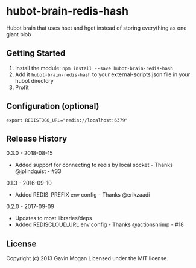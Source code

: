 # hubot-brain-redis-hash

Hubot brain that uses hset and hget instead of storing everything as one giant blob

## Getting Started
1. Install the module: `npm install --save hubot-brain-redis-hash`
2. Add it `hubot-brain-redis-hash` to your external-scripts.json file in your hubot directory
3. Profit

## Configuration (optional)
```
export REDISTOGO_URL="redis://localhost:6379"
```

## Release History

0.3.0 - 2018-08-15

* Added support for connecting to redis by local socket - Thanks @jplindquist - #33

0.1.3 - 2016-09-10

* Added REDIS_PREFIX env config - Thanks @erikzaadi

0.2.0 - 2017-09-09

* Updates to most libraries/deps
* Added REDISCLOUD_URL env config - Thanks @actionshrimp - #18

## License
Copyright (c) 2013 Gavin Mogan
Licensed under the MIT license.
